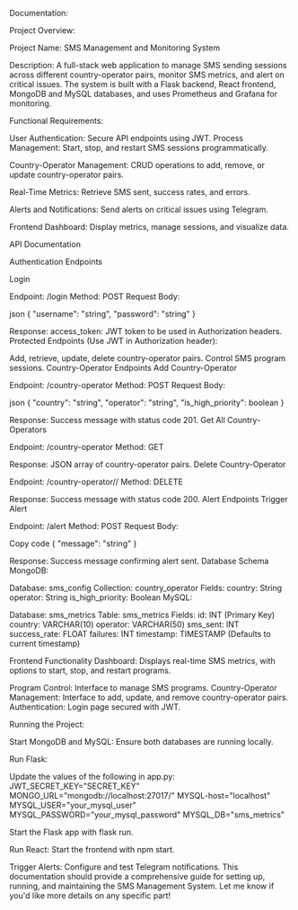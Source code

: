 Documentation:

Project Overview:

Project Name: SMS Management and Monitoring System

Description: A full-stack web application to manage SMS sending sessions across different country-operator pairs, monitor SMS metrics, and alert on critical issues. The system is built with a Flask backend, React frontend, MongoDB and MySQL databases, and uses Prometheus and Grafana for monitoring.

Functional Requirements:

User Authentication: Secure API endpoints using JWT.
Process Management: Start, stop, and restart SMS sessions programmatically.

Country-Operator Management: CRUD operations to add, remove, or update country-operator pairs.

Real-Time Metrics: Retrieve SMS sent, success rates, and errors.

Alerts and Notifications: Send alerts on critical issues using Telegram.

Frontend Dashboard: Display metrics, manage sessions, and visualize data.

API Documentation

Authentication Endpoints

Login

Endpoint: /login
Method: POST
Request Body:

json
{
  "username": "string",
  "password": "string"
}

Response:
access_token: JWT token to be used in Authorization headers.
Protected Endpoints (Use JWT in Authorization header):

Add, retrieve, update, delete country-operator pairs.
Control SMS program sessions.
Country-Operator Endpoints
Add Country-Operator

Endpoint: /country-operator
Method: POST
Request Body:

json
{
  "country": "string",
  "operator": "string",
  "is_high_priority": boolean
}

Response:
Success message with status code 201.
Get All Country-Operators

Endpoint: /country-operator
Method: GET

Response:
JSON array of country-operator pairs.
Delete Country-Operator

Endpoint: /country-operator/<country>/<operator>
Method: DELETE

Response:
Success message with status code 200.
Alert Endpoints
Trigger Alert

Endpoint: /alert
Method: POST
Request Body:

Copy code
{
  "message": "string"
}

Response:
Success message confirming alert sent.
Database Schema
MongoDB:

Database: sms_config
Collection: country_operator
Fields:
country: String
operator: String
is_high_priority: Boolean
MySQL:

Database: sms_metrics
Table: sms_metrics
Fields:
id: INT (Primary Key)
country: VARCHAR(10)
operator: VARCHAR(50)
sms_sent: INT
success_rate: FLOAT
failures: INT
timestamp: TIMESTAMP (Defaults to current timestamp)

Frontend Functionality
Dashboard: Displays real-time SMS metrics, with options to start, stop, and restart programs.

Program Control: Interface to manage SMS programs.
Country-Operator Management: Interface to add, update, and remove country-operator pairs.
Authentication: Login page secured with JWT.

Running the Project:

Start MongoDB and MySQL: Ensure both databases are running locally.

Run Flask:

Update the values of the following in app.py:
JWT_SECRET_KEY="SECRET_KEY"
MONGO_URL="mongodb://localhost:27017/"
MYSQL-host="localhost"
MYSQL_USER="your_mysql_user"
MYSQL_PASSWORD="your_mysql_password"
MYSQL_DB="sms_metrics"

Start the Flask app with flask run.

Run React:
Start the frontend with npm start.

Trigger Alerts:
Configure and test Telegram notifications.
This documentation should provide a comprehensive guide for setting up, running, and maintaining the SMS Management System. Let me know if you'd like more details on any specific part!